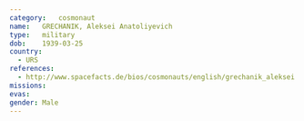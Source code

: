 ```yaml
---
category:	cosmonaut
name:	GRECHANIK, Aleksei Anatoliyevich
type:	military
dob:	1939-03-25
country:
  - URS
references:
  - http://www.spacefacts.de/bios/cosmonauts/english/grechanik_aleksei.htm
missions:
evas:
gender:	Male
---
```

